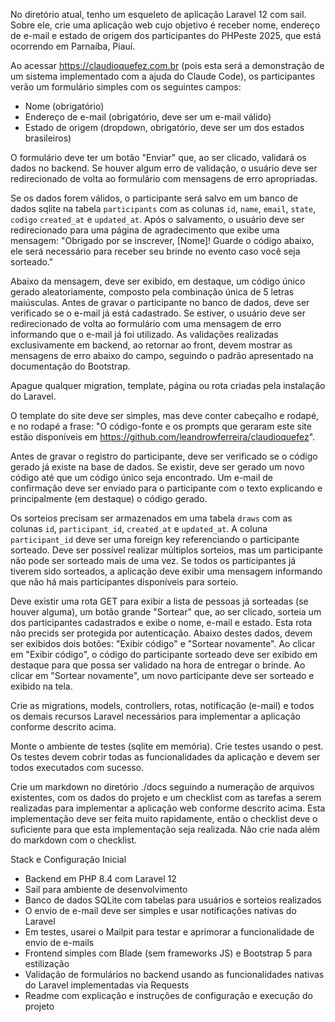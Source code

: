 No diretório atual, tenho um esqueleto de aplicação Laravel 12 com sail. Sobre ele, crie uma aplicação web cujo objetivo é receber nome, endereço de e-mail e estado de origem dos participantes do PHPeste 2025, que está ocorrendo em Parnaíba, Piauí.

Ao acessar https://claudioquefez.com.br (pois esta será a demonstração de um sistema implementado com a ajuda do Claude Code), os participantes verão um formulário simples com os seguintes campos:
- Nome (obrigatório)
- Endereço de e-mail (obrigatório, deve ser um e-mail válido)
- Estado de origem (dropdown, obrigatório, deve ser um dos estados brasileiros)

O formulário deve ter um botão "Enviar" que, ao ser clicado, validará os dados no backend. Se houver algum erro de validação, o usuário deve ser redirecionado de volta ao formulário com mensagens de erro apropriadas.

Se os dados forem válidos, o participante será salvo em um banco de dados sqlite na tabela `participants` com as colunas `id`, `name`, `email`, `state`, `codigo` `created_at` e `updated_at`. Após o salvamento, o usuário deve ser redirecionado para uma página de agradecimento que exibe uma mensagem: "Obrigado por se inscrever, [Nome]! Guarde o código abaixo, ele será necessário para receber seu brinde no evento caso você seja sorteado." 

Abaixo da mensagem, deve ser exibido, em destaque, um código único gerado aleatoriamente, composto pela combinação única de 5 letras maiúsculas. Antes de gravar o participante no banco de dados, deve ser verificado se o e-mail já está cadastrado. Se estiver, o usuário deve ser redirecionado de volta ao formulário com uma mensagem de erro informando que o e-mail já foi utilizado. As validações realizadas exclusivamente em backend, ao retornar ao front, devem mostrar as mensagens de erro abaixo do campo, seguindo o padrão apresentado na documentação do Bootstrap.

Apague qualquer migration, template, página ou rota criadas pela instalação do Laravel. 

O template do site deve ser simples, mas deve conter cabeçalho e rodapé, e no rodapé a frase: "O código-fonte e os prompts que geraram este site estão disponíveis em https://github.com/leandrowferreira/claudioquefez".

Antes de gravar o registro do participante, deve ser verificado se o código gerado já existe na base de dados. Se existir, deve ser gerado um novo código até que um código único seja encontrado. Um e-mail de confirmação deve ser enviado para o participante com o texto explicando e principalmente (em destaque) o código gerado.

Os sorteios precisam ser armazenados em uma tabela `draws` com as colunas `id`, `participant_id`, `created_at` e `updated_at`. A coluna `participant_id` deve ser uma foreign key referenciando o participante sorteado. Deve ser possível realizar múltiplos sorteios, mas um participante não pode ser sorteado mais de uma vez. Se todos os participantes já tiverem sido sorteados, a aplicação deve exibir uma mensagem informando que não há mais participantes disponíveis para sorteio.

Deve existir uma rota GET para exibir a lista de pessoas já sorteadas (se houver alguma), um botão grande "Sortear" que, ao ser clicado, sorteia um dos participantes cadastrados e exibe o nome, e-mail e estado. Esta rota não precids ser protegida por autenticação. Abaixo destes dados, devem ser exibidos dois botões: "Exibir código" e "Sortear novamente". Ao clicar em "Exibir código", o código do participante sorteado deve ser exibido em destaque para que possa ser validado na hora de entregar o brinde. Ao clicar em "Sortear novamente", um novo participante deve ser sorteado e exibido na tela.

Crie as migrations, models, controllers, rotas, notificação (e-mail) e todos os demais recursos Laravel necessários para implementar a aplicação conforme descrito acima.

Monte o ambiente de testes (sqlite em memória). Crie testes usando o pest. Os testes devem cobrir todas as funcionalidades da aplicação e devem ser todos executados com sucesso.

Crie um markdown no diretório ./docs seguindo a numeração de arquivos existentes, com os dados do projeto e um checklist com as tarefas a serem realizadas para implementar a aplicação web conforme descrito acima. Esta implementação deve ser feita muito rapidamente, então o checklist deve o suficiente para que esta implementação seja realizada. Não crie nada além do markdown com o checklist.

Stack e Configuração Inicial
- Backend em PHP 8.4 com Laravel 12
- Sail para ambiente de desenvolvimento
- Banco de dados SQLite com tabelas para usuários e sorteios realizados
- O envio de e-mail deve ser simples e usar notificações nativas do Laravel
- Em testes, usarei o Mailpit para testar e aprimorar a funcionalidade de envio de e-mails
- Frontend simples com Blade (sem frameworks JS) e Bootstrap 5 para estilização
- Validação de formulários no backend usando as funcionalidades nativas do Laravel implementadas via Requests
- Readme com explicação e instruções de configuração e execução do projeto
